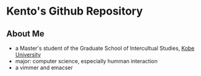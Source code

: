 # Kento's Github Repository

## About Me
- a Master's student of the Graduate School of Intercultual Studies, [Kobe University](http://www.kobe-u.ac.jp/en/faculties_graduate_schools/grad/cla.html)
- major: computer science, especially humman interaction
- a vimmer and emacser
